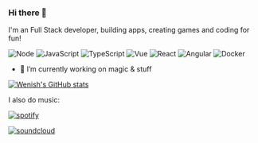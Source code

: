 ### Hi there 👋

I'm an Full Stack developer, building apps, creating games and coding for fun!

![Node](https://aleen42.github.io/badges/src/node.svg)
![JavaScript](https://aleen42.github.io/badges/src/javascript.svg)
![TypeScript](https://aleen42.github.io/badges/src/typescript.svg)
![Vue](https://aleen42.github.io/badges/src/vue.svg)
![React](https://aleen42.github.io/badges/src/react.svg)
![Angular](https://aleen42.github.io/badges/src/angular.svg)
![Docker](https://aleen42.github.io/badges/src/docker.svg)

- 🔭 I’m currently working on magic & stuff


[![Wenish's GitHub stats](https://github-readme-stats.vercel.app/api?username=Wenish)](https://github-readme-stats.vercel.app/api?username=Wenish)

I also do music:

[![spotify](https://aleen42.github.io/badges//src/spotify.svg)](https://open.spotify.com/artist/2UMPXGNnurwP45ae7lPdAG)

[![soundcloud](https://aleen42.github.io/badges//src/soundcloud.svg)](https://soundcloud.com/clangsoul)
